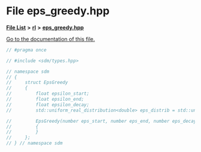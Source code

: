 
# File eps\_greedy.hpp

[**File List**](files.md) **>** [**rl**](dir_1bc0c1e8b4bb5415537951e68df5cc3c.md) **>** [**eps\_greedy.hpp**](eps__greedy_8hpp.md)

[Go to the documentation of this file.](eps__greedy_8hpp.md) 


````cpp
// #pragma once

// #include <sdm/types.hpp>

// namespace sdm
// {
//     struct EpsGreedy
//     {
//         float epsilon_start;
//         float epsilon_end;
//         float epsilon_decay;
//         std::uniform_real_distribution<double> eps_distrib = std::uniform_real_distribution<double>(0.0, 1.0);

//         EpsGreedy(number eps_start, number eps_end, number eps_decay) : epsilon_start(eps_start), epsilon_end(eps_end), epsilon_decay(eps_decay)
//         {
//         }
//     };
// } // namespace sdm
````

